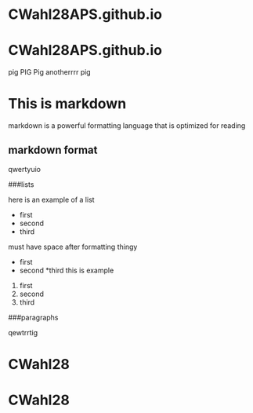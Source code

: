 # CWahl28APS.github.io
# CWahl28APS.github.io
pig
PIG
Pig
anotherrrr pig

# This is markdown

markdown is a powerful formatting language that is optimized for reading

## markdown format

qwertyuio

###lists

here is an example of a list

- first
- second
- third

must have space after formatting thingy

* first
* second 
*third this is example

1. first
2. second 
3. third

###paragraphs

qewtrrtig


# CWahl28
# CWahl28
